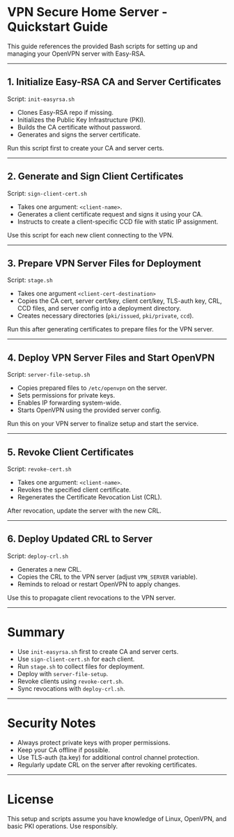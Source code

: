 # VPN Secure Home Server - Quickstart Guide

This guide references the provided Bash scripts for setting up and managing your OpenVPN server with Easy-RSA.

---

## 1. Initialize Easy-RSA CA and Server Certificates

Script: `init-easyrsa.sh`

- Clones Easy-RSA repo if missing.
- Initializes the Public Key Infrastructure (PKI).
- Builds the CA certificate without password.
- Generates and signs the server certificate.

Run this script first to create your CA and server certs.

---

## 2. Generate and Sign Client Certificates

Script: `sign-client-cert.sh`

- Takes one argument: `<client-name>`.
- Generates a client certificate request and signs it using your CA.
- Instructs to create a client-specific CCD file with static IP assignment.

Use this script for each new client connecting to the VPN.

---

## 3. Prepare VPN Server Files for Deployment

Script: `stage.sh`
- Takes one argument `<client-cert-destination>`
- Copies the CA cert, server cert/key, client cert/key, TLS-auth key, CRL, CCD files, and server config into a deployment directory.
- Creates necessary directories (`pki/issued`, `pki/private`, `ccd`).

Run this after generating certificates to prepare files for the VPN server.

---

## 4. Deploy VPN Server Files and Start OpenVPN

Script: `server-file-setup.sh`

- Copies prepared files to `/etc/openvpn` on the server.
- Sets permissions for private keys.
- Enables IP forwarding system-wide.
- Starts OpenVPN using the provided server config.

Run this on your VPN server to finalize setup and start the service.

---

## 5. Revoke Client Certificates

Script: `revoke-cert.sh`

- Takes one argument: `<client-name>`.
- Revokes the specified client certificate.
- Regenerates the Certificate Revocation List (CRL).

After revocation, update the server with the new CRL.

---

## 6. Deploy Updated CRL to Server

Script: `deploy-crl.sh`

- Generates a new CRL.
- Copies the CRL to the VPN server (adjust `VPN_SERVER` variable).
- Reminds to reload or restart OpenVPN to apply changes.

Use this to propagate client revocations to the VPN server.

---

# Summary

- Use `init-easyrsa.sh` first to create CA and server certs.
- Use `sign-client-cert.sh` for each client.
- Run `stage.sh` to collect files for deployment.
- Deploy with `server-file-setup`.
- Revoke clients using `revoke-cert.sh`.
- Sync revocations with `deploy-crl.sh`.

---

# Security Notes

- Always protect private keys with proper permissions.
- Keep your CA offline if possible.
- Use TLS-auth (ta.key) for additional control channel protection.
- Regularly update CRL on the server after revoking certificates.

---

# License

This setup and scripts assume you have knowledge of Linux, OpenVPN, and basic PKI operations. Use responsibly.

